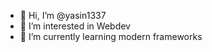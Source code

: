 - 👋 Hi, I’m @yasin1337
- 👀 I’m interested in Webdev
- 🌱 I’m currently learning modern frameworks

<!---
yasin1337/yasin1337 is a ✨ special ✨ repository because its `README.md` (this file) appears on your GitHub profile.
You can click the Preview link to take a look at your changes.
--->
